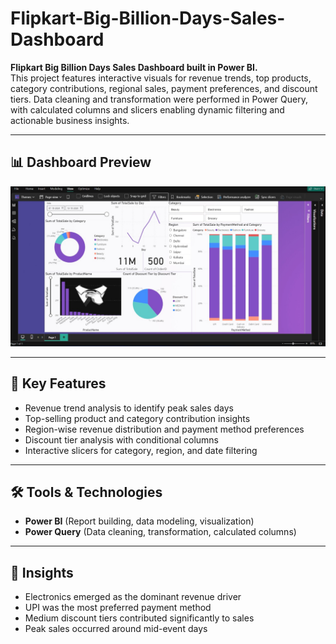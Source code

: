 # Flipkart-Big-Billion-Days-Sales-Dashboard  

**Flipkart Big Billion Days Sales Dashboard built in Power BI.**  
This project features interactive visuals for revenue trends, top products, category contributions, regional sales, payment preferences, and discount tiers. Data cleaning and transformation were performed in Power Query, with calculated columns and slicers enabling dynamic filtering and actionable business insights.  

---

## 📊 Dashboard Preview  
![Flipkart Sales Dashboard](dashboard.jpg)

---

## 🚀 Key Features  
- Revenue trend analysis to identify peak sales days  
- Top-selling product and category contribution insights  
- Region-wise revenue distribution and payment method preferences  
- Discount tier analysis with conditional columns  
- Interactive slicers for category, region, and date filtering  

---

## 🛠 Tools & Technologies  
- **Power BI** (Report building, data modeling, visualization)  
- **Power Query** (Data cleaning, transformation, calculated columns)  

---

## 📌 Insights  
- Electronics emerged as the dominant revenue driver  
- UPI was the most preferred payment method  
- Medium discount tiers contributed significantly to sales  
- Peak sales occurred around mid-event days  

